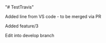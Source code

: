 "# TestTravis" 

Added line from VS code - to be merged via PR

Added feature/3

Edit into develop branch